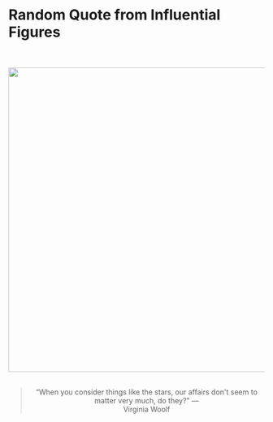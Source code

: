 # Random Quote from Influential Figures

<div align="center">
  <br>
  <br>
  <a href="https://en.wikipedia.org/wiki/Virginia_Woolf" title="Virginia Woolf - Wikipedia"><img src="https://upload.wikimedia.org/wikipedia/commons/thumb/0/0b/George_Charles_Beresford_-_Virginia_Woolf_in_1902_-_Restoration.jpg/640px-George_Charles_Beresford_-_Virginia_Woolf_in_1902_-_Restoration.jpg" width="600px"></a>
  <br>
  <br>
  <blockquote>&ldquo;When you consider things like the stars, our affairs don't seem to matter very much, do they?&rdquo; &mdash; <footer>Virginia Woolf</footer></blockquote>
</div>
  